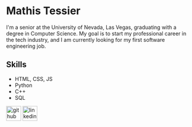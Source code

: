 # Mathis Tessier
I'm a senior at the University of Nevada, Las Vegas, graduating with a degree in Computer Science. My goal is to start my professional career in the tech industry, and I am currently looking for my first software engineering job.

## Skills
* HTML, CSS, JS
* Python 
* C++
* SQL


[<img src='https://cdn.jsdelivr.net/npm/simple-icons@3.0.1/icons/github.svg' alt='github' height='40'>](https://github.com/Mtessier809)  [<img src='https://cdn.jsdelivr.net/npm/simple-icons@3.0.1/icons/linkedin.svg' alt='linkedin' height='40'>](https://www.linkedin.com/in/mathis-tessier/)  
